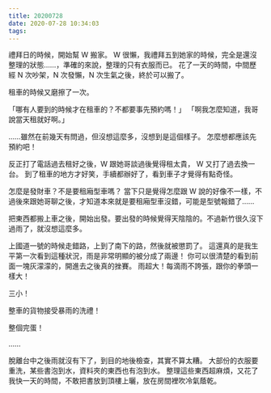 ```yaml
---
title: 20200728
date: 2020-07-28 10:34:03
tags:
---
```


禮拜日的時候，開始幫 W 搬家。
W 很懶，我禮拜五到她家的時候，完全是還沒整理的狀態……，準確的來說，整理的只有衣服而已。
花了一天的時間，中間歷經 N 次吵架，N 次發懶，N 次生氣之後，終於可以搬了。

租車的時候又磨擦了一次。

「哪有人要到的時候才在租車的？不都要事先預約嗎！」
「啊我怎麼知道，我哥說當天租就好啊。」

……雖然在前幾天有問過，但沒想這麼多，沒想到是這個樣子。
怎麼想都應該先預約吧！

反正打了電話過去租好之後，W 跟她哥談過後覺得租太貴， W 又打了過去換一台。
到了租車的地方才好笑，手續都辦好了，看到車子才覺得有點奇怪。

怎麼是發財車？不是要租廂型車嗎？
當下只是覺得怎麼跟 W 說的好像不一樣，不過後來跟她哥聊之後，才知道本來就是要租廂型車沒錯，可能是型號報錯了……

把東西都搬上車之後，開始出發。要出發的時候覺得天陰陰的。不過新竹很久沒下過雨了，就沒想這麼多。

上國道一號的時候走錯路，上到了南下的路，然後就被懲罰了。
這還真的是我生平第一次看到這種狀況，雨是非常明顯的被分成了兩邊！
你可以很清楚的看到前面一塊灰濛濛的，開進去之後真的挫賽。
雨超大！每滴雨不誇張，跟你的拳頭一樣大！

三小！

整車的貨物接受暴雨的洗禮！

整個完蛋！

……

脫離台中之後雨就沒有下了，到目的地後檢查，其實不算太糟。
大部份的衣服要重洗，某些書泡到水，資料夾的東西也有泡到水。
整理這些東西超麻煩，又花了我快一天的時間，不敢把書放到頂樓上曬，放在房間裡吹冷氣蔭乾。
